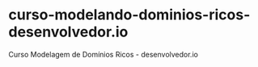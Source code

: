 # curso-modelando-dominios-ricos-desenvolvedor.io
Curso Modelagem de Domínios Ricos - desenvolvedor.io

